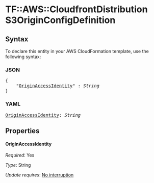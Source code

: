 # TF::AWS::CloudfrontDistribution S3OriginConfigDefinition

## Syntax

To declare this entity in your AWS CloudFormation template, use the following syntax:

### JSON

<pre>
{
    "<a href="#originaccessidentity" title="OriginAccessIdentity">OriginAccessIdentity</a>" : <i>String</i>
}
</pre>

### YAML

<pre>
<a href="#originaccessidentity" title="OriginAccessIdentity">OriginAccessIdentity</a>: <i>String</i>
</pre>

## Properties

#### OriginAccessIdentity

_Required_: Yes

_Type_: String

_Update requires_: [No interruption](https://docs.aws.amazon.com/AWSCloudFormation/latest/UserGuide/using-cfn-updating-stacks-update-behaviors.html#update-no-interrupt)

